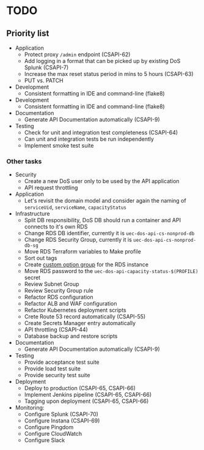 # TODO

## Priority list

- Application
  - Protect proxy `/admin` endpoint (CSAPI-62)
  - Add logging in a format that can be picked up by existing DoS Splunk (CSAPI-7)
  - Increase the max reset status period in mins to 5 hours (CSAPI-63)
  - PUT vs. PATCH
- Development
  - Consistent formatting in IDE and command-line (flake8)
- Development
  - Consistent formatting in IDE and command-line (flake8)
- Documentation
  - Generate API Documentation automatically (CSAPI-9)
- Testing
  - Check for unit and integration test completeness (CSAPI-64)
  - Can unit and integration tests be run independently
  - Implement smoke test suite

### Other tasks

- Security
  - Create a new DoS user only to be used by the API application
  - API request throttling
- Application
  - Let's revisit the domain model and consider again the naming of `serviceUid`, `serviceName`, `capacityStatus`
- Infrastructure
  - Split DB responsibility, DoS DB should run a container and API connects to it's own RDS
  - Change RDS DB identifier, currently it is `uec-dos-api-cs-nonprod-db`
  - Change RDS Security Group, currently it is `uec-dos-api-cs-nonprod-db-sg`
  - Move RDS Terraform variables to Make profile
  - Sort out tags
  - Create [custom option group](https://docs.aws.amazon.com/AmazonRDS/latest/UserGuide/USER_WorkingWithOptionGroups.html) for the RDS instance
  - Move RDS password to the `uec-dos-api-capacity-status-$(PROFILE)` secret
  - Review Subnet Group
  - Review Security Group rule
  - Refactor RDS configuration
  - Refactor ALB and WAF configuration
  - Refactor Kubernetes deployment scripts
  - Crete Route 53 record automatically (CSAPI-55)
  - Create Secrets Manager entry automatically
  - API throttling (CSAPI-44)
  - Database backup and restore scripts
- Documentation
  - Generate API Documentation automatically (CSAPI-9)
- Testing
  - Provide acceptance test suite
  - Provide load test suite
  - Provide security test suite
- Deployment
  - Deploy to production (CSAPI-65, CSAPI-66)
  - Implement Jenkins pipeline (CSAPI-65, CSAPI-66)
  - Tagging upon deployment (CSAPI-65, CSAPI-66)
- Monitoring:
  - Configure Splunk (CSAPI-70)
  - Configure Instana (CSAPI-69)
  - Configure Pingdom
  - Configure CloudWatch
  - Configure Slack
